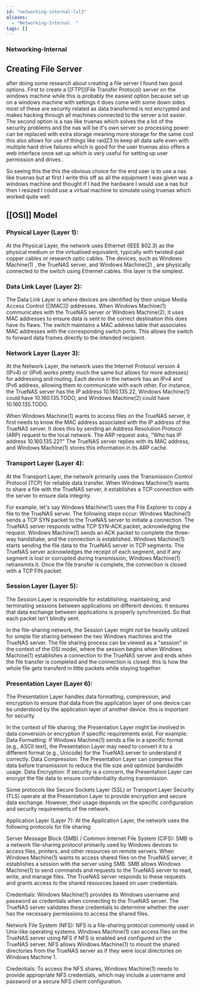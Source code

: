 ```yaml
---
id: "networking-internal-lvl3"
aliases:
  - "Networking-Internal  "
tags: []
---
```


### Networking-Internal  

## Creating File Server
after doing some research about creating a file server I found two good options.
First to create a [[FTP]](File Transfer Protocol) server on the windows machine while this is probably the easiest option because set up on a windows machine with settings it does come with some down sides most of these are security related as data transferred is not encrypted and makes hacking through all machines connected to  the server a lot easier.
The second option is a nas like truenas which solves the a lot of the security problems and the nas will be it's own server so processing power can be replaced with extra storage meaning more storage for the same cost this also allows for use of things like raidZ3 to keep all data safe even with multiple hard drive failures which is good for the user truenas also offers a web interface once set up which is very useful for setting up user permission and drives .

So seeing this the this the obvious choice for the end user is to use a nas like truenas but at first I write this off as all the equipment I was given was a windows machine and thought if I had the hardware I would use a nas but then I resized I could use a virtual machine to simulate using truenas which worked quite well   



## [[OSI]] Model  
### Physical Layer (Layer 1):
At the Physical Layer, the network uses Ethernet (IEEE 802.3) as the physical medium or the virtualised equivalent, typically with twisted-pair copper cables or research optic cables. The devices, such as Windows Machine(1)  , the TrueNAS server, and Windows Machine(2) , are physically connected to the switch using Ethernet cables. this layer is the simplest.

### Data Link Layer (Layer 2):
The Data Link Layer is where devices are identified by their unique Media Access Control ([[MAC]]) addresses. When Windows Machine(1) communicates with the TrueNAS server or Windows Machine(2), it uses MAC addresses to ensure data is sent to the correct destination this does have its flaws. The switch maintains a MAC address table that associates MAC addresses with the corresponding switch ports. This allows the switch to forward data frames directly to the intended recipient.

### Network Layer (Layer 3):
At the Network Layer, the network uses the Internet Protocol version 4 (IPv4) or (IPv6 works pretty much the same but allows for more adresses) for addressing and routing. Each device in the network has an IPv4 and IPv6 address, allowing them to communicate with each other. For instance, the TrueNAS server has the IP address 10.160.135.22, Windows Machine(1) could have 10.160.135.TODO, and Windows Machine(2) could have 10.160.135.TODO.

When Windows Machine(1) wants to access files on the TrueNAS server, it first needs to know the MAC address associated with the IP address of the TrueNAS server. It does this by sending an Address Resolution Protocol (ARP) request to the local network. The ARP request asks, "Who has IP address 10.160.135.22?" The TrueNAS server replies with its MAC address, and Windows Machine(1) stores this information in its ARP cache. 

### Transport Layer (Layer 4):
At the Transport Layer, the network primarily uses the Transmission Control Protocol (TCP) for reliable data transfer. When Windows Machine(1) wants to share a file with the TrueNAS server, it establishes a TCP connection with the server to ensure data integrity.

For example, let's say Windows Machine(1) uses the File Explorer to copy a file to the TrueNAS server. The following steps occur:
    Windows Machine(1) sends a TCP SYN packet to the TrueNAS server to initiate a connection.
    The TrueNAS server responds witha TCP SYN-ACK packet, acknowledging the request.
    Windows Machine(1) sends an ACK packet to complete the three-way handshake, and the connection is established.
    Windows Machine(1) starts sending the file data to the TrueNAS server in TCP segments.
    The TrueNAS server acknowledges the receipt of each segment, and if any segment is lost or corrupted during transmission, Windows Machine(1) retransmits it.
    Once the file transfer is complete, the connection is closed with a TCP FIN packet.

### Session Layer (Layer 5):
The Session Layer is responsible for establishing, maintaining, and terminating sessions between applications on different devices. It ensures that data exchange between applications is properly synchronized. So that each packet isn't blindly sent.

In the file-sharing network, the Session Layer might not be heavily utilized for simple file sharing between the two Windows machines and the TrueNAS server. The file sharing process can be viewed as a "session" in the context of the OSI model, where the session begins when Windows Machine(1) establishes a connection to the TrueNAS server and ends when the file transfer is completed and the connection is closed. this is how the whole file gets transferd in little packets while staying together.


### Presentation Layer (Layer 6):
The Presentation Layer handles data formatting, compression, and encryption to ensure that data from the application layer of one device can be understood by the application layer of another device. this is important for security

In the context of file sharing, the Presentation Layer might be involved in data conversion or encryption if specific requirements exist. For example:
    Data Formatting: If Windows Machine(1) sends a file in a specific format (e.g., ASCII text), the Presentation Layer may need to convert it to a different format (e.g., Unicode) for the TrueNAS server to understand it correctly.
    Data Compression: The Presentation Layer can compress the data before transmission to reduce the file size and optimize bandwidth usage.
    Data Encryption: If security is a concern, the Presentation Layer can encrypt the file data to ensure confidentiality during transmission.

Some protocols like Secure Sockets Layer (SSL) or Transport Layer Security (TLS) operate at the Presentation Layer to provide encryption and secure data exchange. However, their usage depends on the specific configuration and security requirements of the network.

Application Layer (Layer 7):
At the Application Layer, the network uses the following protocols for file sharing:

Server Message Block (SMB) / Common Internet File System (CIFS):
SMB is a network file-sharing protocol primarily used by Windows devices to access files, printers, and other resources on remote servers. When Windows Machine(1) wants to access shared files on the TrueNAS server, it establishes a session with the server using SMB. SMB allows Windows Machine(1) to send commands and requests to the TrueNAS server to read, write, and manage files. The TrueNAS server responds to these requests and grants access to the shared resources based on user credentials.

Credentials: Windows Machine(1) provides its Windows username and password as credentials when connecting to the TrueNAS server. The TrueNAS server validates these credentials to determine whether the user has the necessary permissions to access the shared files.

Network File System (NFS):
NFS is a file-sharing protocol commonly used in Unix-like operating systems. Windows Machine(1) can access files on the TrueNAS server using NFS if NFS is enabled and configured on the TrueNAS server. NFS allows Windows Machine(1) to mount the shared directories from the TrueNAS server as if they were local directories on Windows Machine 1.

Credentials: To access the NFS shares, Windows Machine(1) needs to provide appropriate NFS credentials, which may include a username and password or a secure NFS client configuration.








